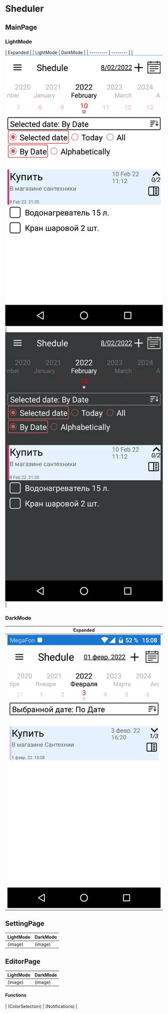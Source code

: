 # Sheduler

## MainPage
### LightMode
|      Expanded        |
| LightMode | DarkMode |
| --------- | -------- |
| ![Android Screenshot](https://github.com/ClioBro/Sheduler/blob/main/art/shedule_main_page_light.png) | ![Android Screenshot](https://github.com/ClioBro/Sheduler/blob/main/art/shedule_main_page_dark.png) |

### DarkMode
|        Expanded      |
| -------------------- |
| ![Android Screenshot](https://github.com/ClioBro/Sheduler/blob/main/art/Screenshot_20220201-150837.png) | ![Android Screenshot](https://github.com/ClioBro/Sheduler/blob/main/art/Screenshot_20220201-150845.png) | 

## SettingPage
| LightMode | DarkMode |
| --------- | -------- |
|  (image)  |  (image) |

## EditorPage
| LightMode | DarkMode |
| --------- | -------- |
|  (image)  |  (image) |

#### Functions

| (ColorSelection) | (Notifications) | 
